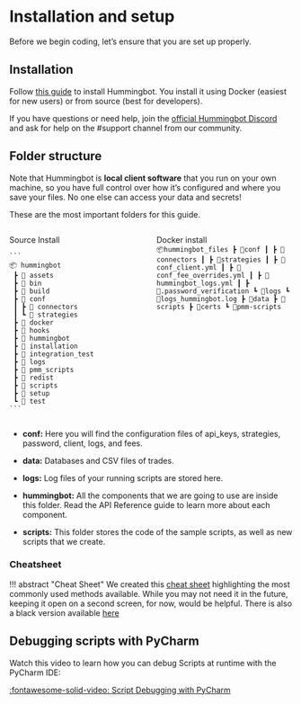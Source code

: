 # Installation and setup

Before we begin coding, let’s ensure that you are set up properly.

## Installation

Follow [this guide](https://docs.hummingbot.org/installation/) to install Hummingbot. You install it using Docker (easiest for new users) or from source (best for developers).

If you have questions or need help, join the [official Hummingbot Discord](https://discord.gg/hummingbot) and ask for help on the #support channel from our community.

## Folder structure

Note that Hummingbot is **local client software** that you run on your own machine, so you have full control over how it’s configured and where you save your files. No one else can access your data and secrets!

These are the most important folders for this guide.

<div style="display:flex;">
  <div style="flex:1;padding-right:10px;">

  Source Install <br>

    ```
    📦 hummingbot
     ┣ 📂 assets
     ┣ 📂 bin
     ┣ 📂 build
     ┣ 📂 conf
     ┃ ┣ 📂 connectors
     ┃ ┗ 📂 strategies
     ┣ 📂 docker
     ┣ 📂 hooks
     ┣ 📂 hummingbot
     ┣ 📂 installation
     ┣ 📂 integration_test
     ┣ 📂 logs
     ┣ 📂 pmm_scripts
     ┣ 📂 redist
     ┣ 📂 scripts
     ┣ 📂 setup
     ┗ 📂 test
    ```

  </div>
  <div style="flex:1;padding-left:10px;">
  
  Docker install <br>
    ```
    📦hummingbot_files
    ┣ 📂conf
    ┃ ┣ 📂connectors
    ┃ ┣ 📂strategies
    ┃ ┣ 📜conf_client.yml
    ┃ ┣ 📜conf_fee_overrides.yml
    ┃ ┣ 📜hummingbot_logs.yml
    ┃ ┣ 📜.password_verification
    ┗ 📂logs
    ┗ 📜logs_hummingbot.log
    ┣ 📂data
    ┣ 📂scripts
    ┣ 📂certs
    ┗ 📂pmm-scripts
    ```
  </div>
</div>

- **conf:** Here you will find the configuration files of api_keys, strategies, password, client, logs, and fees.

- **data:** Databases and CSV files of trades.

- **logs:** Log files of your running scripts are stored here.

- **hummingbot:** All the components that we are going to use are inside this folder. Read the API Reference guide to learn more about each component.

- **scripts:** This folder stores the code of the sample scripts, as well as new scripts that we create.

### Cheatsheet

!!! abstract "Cheat Sheet"
    We created this [cheat sheet](CheatSheet%20Hummingbot%20Scripts%20-%20White.pdf) highlighting the most commonly used methods available. While you may not need it in the future, keeping it open on a second screen, for now, would be helpful. There is also a black version available [here](CheatSheet%20Hummingbot%20Scripts%20-%20Black.pdf)

## Debugging scripts with PyCharm

Watch this video to learn how you can debug Scripts at runtime with the PyCharm IDE:

[:fontawesome-solid-video: Script Debugging with PyCharm](https://www.loom.com/share/6612ffd03199432c94338bcd18567831)

